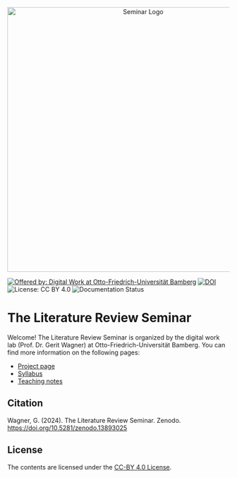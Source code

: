<p align="center">
    <img alt="Seminar Logo" src="https://raw.githubusercontent.com/digital-work-lab/literature-review-seminar/main/assets/images/lr-seminar.png" width="600px">
</p>

[![Offered by: Digital Work at Otto-Friedrich-Universität Bamberg](https://img.shields.io/badge/Offered%20by-%20Digital%20Work%20(Otto--Friedrich--Universit%C3%A4t%20Bamberg)-blue)](https://digital-work-lab.github.io/literature-review-seminar/)
[![DOI](https://zenodo.org/badge/741438884.svg)](https://doi.org/10.5281/zenodo.13893025)
![License: CC BY 4.0](https://img.shields.io/badge/License-CC%20BY%204.0-green.svg)
![Documentation Status](https://img.shields.io/github/actions/workflow/status/digital-work-lab/literature-review-seminar/pages.yml?label=documentation)

# The Literature Review Seminar

Welcome! The Literature Review Seminar is organized by the digital work lab (Prof. Dr. Gerit Wagner) at Otto-Friedrich-Universität Bamberg.
You can find more information on the following pages:

- [Project page](https://digital-work-lab.github.io/literature-review-seminar/)
- [Syllabus](https://digital-work-lab.github.io/literature-review-seminar/docs/syllabus.html)
- [Teaching notes](https://digital-work-lab.github.io/literature-review-seminar/docs/teaching_notes.html)

## Citation

Wagner, G. (2024). The Literature Review Seminar. Zenodo. https://doi.org/10.5281/zenodo.13893025

## License

The contents are licensed under the [CC-BY 4.0 License](https://creativecommons.org/licenses/by/4.0/).
